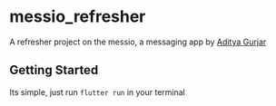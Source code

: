 # messio_refresher

A refresher project on the messio, a messaging app by [Aditya Gurjar](https://medium.com/@adityadroid)

## Getting Started

Its simple, just run `flutter run` in your terminal
